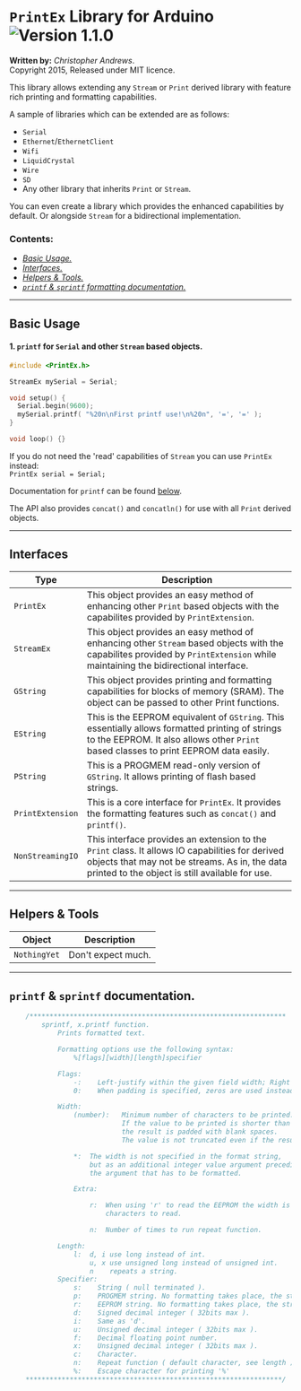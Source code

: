 # `PrintEx` Library for Arduino ![Version 1.1.0](https://img.shields.io/badge/Version-1.1.0-blue.svg)

**Written by:** *Christopher Andrews*.  
Copyright 2015, Released under MIT licence.

This library allows extending any `Stream` or `Print` derived library with feature rich printing and formatting capabilities.

A sample of libraries which can be extended are as follows:
- `Serial`
- `Ethernet`/`EthernetClient`
- `Wifi`
- `LiquidCrystal`
- `Wire`
- `SD`
- Any other library that inherits `Print` or `Stream`. 

You can even create a library which provides the enhanced capabilities by default. Or alongside `Stream` for a bidirectional implementation.


### Contents:
- [*Basic Usage.*](#basic-usage)
- [*Interfaces.*](#interfaces)
- [*Helpers & Tools.*](#helpers--tools)
- [*`printf` & `sprintf` formatting documentation.*](#printf--sprintf-documentation)

---
## Basic Usage

#### 1. `printf` for `Serial` and other `Stream` based objects.

```C++
#include <PrintEx.h>

StreamEx mySerial = Serial;

void setup() {
  Serial.begin(9600);
  mySerial.printf( "%20n\nFirst printf use!\n%20n", '=', '=' );
}

void loop() {}
```

If you do not need the 'read' capabilities of `Stream` you can use `PrintEx` instead:  
`PrintEx serial = Serial;`

Documentation for `printf` can be found [below](#printf--sprintf-documentation).

The API also provides `concat()` and `concatln()` for use with all `Print` derived objects.

---

## Interfaces
Type  | Description
------------- | -------------
`PrintEx`  | This object provides an easy method of enhancing other `Print` based objects with the capabilites provided by `PrintExtension`.
`StreamEx`  | This object provides an easy method of enhancing other `Stream` based objects with the capabilites provided by `PrintExtension` while maintaining the bidirectional interface.
`GString`  | This object provides printing and formatting capabilities for blocks of memory (SRAM). The object can be passed to other Print functions.
`EString`  | This is the EEPROM equivalent of `GString`. This essentially allows formatted printing of strings to the EEPROM. It also allows other `Print` based classes to print EEPROM data easily.
`PString`  | This is a PROGMEM read-only version of `GString`. It allows printing of flash based strings.
`PrintExtension`  | This is a core interface for `PrintEx`. It provides the formatting features such as `concat()` and `printf()`.
`NonStreamingIO`  | This interface provides an extension to the `Print` class. It allows IO capabilities for derived objects that may not be streams. As in, the data printed to the object is still available for use.
---

## Helpers & Tools

Object  | Description
------------- | -------------
`NothingYet`  | Don't expect much.

---
## `printf` & `sprintf` documentation.

```C++
	/****************************************************************
        sprintf, x.printf function.
            Prints formatted text.

            Formatting options use the following syntax:
                %[flags][width][length]specifier

            Flags:
                -:    Left-justify within the given field width; Right justification is the default.
                0:    When padding is specified, zeros are used instead of spaces.

            Width:
                (number):   Minimum number of characters to be printed.
                            If the value to be printed is shorter than this number,
                            the result is padded with blank spaces.
                            The value is not truncated even if the result is larger.

                *:  The width is not specified in the format string,
                    but as an additional integer value argument preceding
                    the argument that has to be formatted.

                Extra:

                    r:  When using 'r' to read the EEPROM the width is the number of
                        characters to read.

                    n:  Number of times to run repeat function.

            Length:
                l:  d, i use long instead of int.
                    u, x use unsigned long instead of unsigned int.
                    n    repeats a string.
            Specifier:
                s:    String ( null terminated ).
                p:    PROGMEM string. No formatting takes place, the string is printed directly.
                r:    EEPROM string. No formatting takes place, the string is printed directly.
                d:    Signed decimal integer ( 32bits max ).
                i:    Same as 'd'.
                u:    Unsigned decimal integer ( 32bits max ).
                f:    Decimal floating point number.
                x:    Unsigned decimal integer ( 32bits max ).
                c:    Character.
                n:    Repeat function ( default character, see length ).
                %:    Escape character for printing '%'
    ****************************************************************/
```
